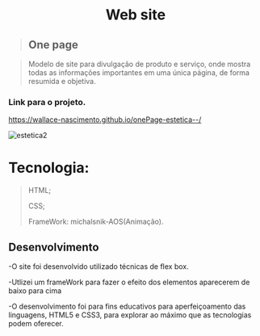 <h1 align="center">Web site</h1>

> ## One page 

> Modelo de site para divulgação de produto e serviço,
> onde mostra todas as informações importantes em uma única página,
> de forma resumida e objetiva.

### Link para o projeto.
https://wallace-nascimento.github.io/onePage-estetica--/

![estetica2](https://user-images.githubusercontent.com/87508400/151669567-080d9cf1-17fe-4b51-81e3-54cc3cd5cb2d.JPG)

# Tecnologia:

> HTML; <br/> 
> 
> CSS; <br/>
> 
> FrameWork: michalsnik-AOS(Animação).



 ## Desenvolvimento 
<P>-O site foi desenvolvido utilizado técnicas de flex box.</p>
-Utlizei um frameWork para fazer o efeito dos elementos aparecerem de baixo para cima <br/>
<p>-O desenvolvimento foi para fins educativos para aperfeiçoamento das linguagens, HTML5 e CSS3, para explorar ao máximo que as tecnologias podem oferecer.</p>


